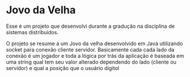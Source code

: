  # Jovo da Velha
 
 Esse é um projeto que desenvolvi durante a gradução na disciplina de sistemas distribuidos. 
 
 O projeto se resume a um Jovo da velha desenvolvido em Java utilizando socket para conexão cliente servidor. 
 Basicamente cada cada lado da conexão é um jogador e toda a lógica por trás da aplicação é baseada em uma string qual tem seu valor alterado dependendo do lado (cliente ou servidor) e qual a posição que o usuário digitol
 
